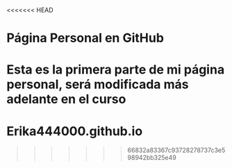 <<<<<<< HEAD
# Página Personal en GitHub

Esta es la primera parte de mi página personal, será modificada más adelante en el curso
=======
# Erika444000.github.io
>>>>>>> 66832a83367c93728278737c3e598942bb325e49
